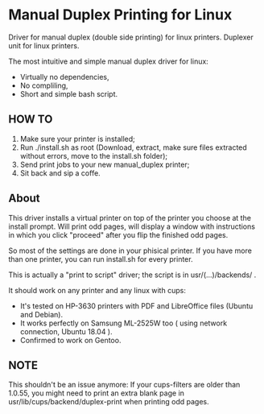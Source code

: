 # Manual Duplex Printing for Linux
Driver for manual duplex (double side printing) for linux printers. Duplexer unit for linux printers.

The most intuitive and simple manual duplex driver for linux:
- Virtually no dependencies,
- No compliling,
- Short and simple bash script.

## HOW TO
1. Make sure your printer is installed;
2. Run ./install.sh as root (Download, extract, make sure files extracted without errors, move to the install.sh folder);
3. Send print jobs to your new manual_duplex printer;
4. Sit back and sip a coffe.


## About
This driver installs a virtual printer on top of the printer you choose at the install prompt.
Will print odd pages, will display a window with instructions in which you click "proceed" after you flip the finished odd pages.

So most of the settings are done in your phisical printer.
If you have more than one printer, you can run install.sh for every printer.

This is actually a "print to script" driver; the script is in usr/(...)/backends/ .

It should work on any printer and any linux with cups:
- It's tested on HP-3630 printers with PDF and LibreOffice files (Ubuntu and Debian). 
- It works perfectly on Samsung ML-2525W too ( using network connection, Ubuntu 18.04 ).
- Confirmed to work on Gentoo.


## NOTE
This shouldn't be an issue anymore:
If your cups-filters are older than 1.0.55, you might need to print an extra blank page
 in usr/lib/cups/backend/duplex-print when printing odd pages.
